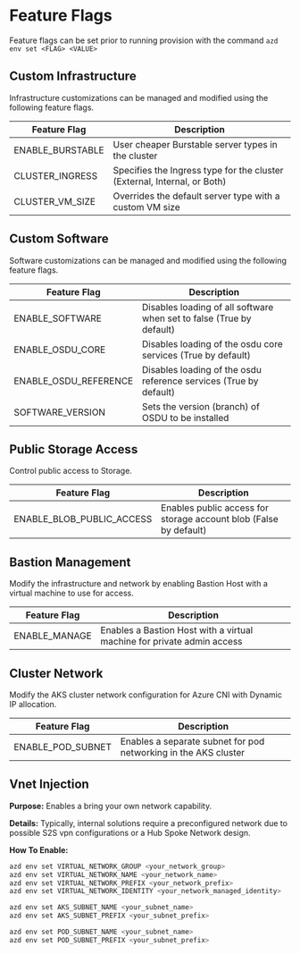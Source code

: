 # Feature Flags

Feature flags can be set prior to running provision with the command `azd env set <FLAG> <VALUE>`

## Custom Infrastructure

Infrastructure customizations can be managed and modified using the following feature flags.

| Feature Flag              | Description                                                                 |
|---------------------------|-----------------------------------------------------------------------------|
| ENABLE_BURSTABLE          | User cheaper Burstable server types in the cluster                          |
| CLUSTER_INGRESS           | Specifies the Ingress type for the cluster (External, Internal, or Both)    |
| CLUSTER_VM_SIZE           | Overrides the default server type with a custom VM size                     |


## Custom Software

Software customizations can be managed and modified using the following feature flags.

| Feature Flag              | Description                                                                 |
|---------------------------|-----------------------------------------------------------------------------|
| ENABLE_SOFTWARE           | Disables loading of all software when set to false (True by default)        |
| ENABLE_OSDU_CORE          | Disables loading of the osdu core services (True by default)                |
| ENABLE_OSDU_REFERENCE     | Disables loading of the osdu reference services (True by default)           |
| SOFTWARE_VERSION          | Sets the version (branch) of OSDU to be installed                           |


## Public Storage Access

Control public access to Storage.

| Feature Flag              | Description                                                                 |
|---------------------------|-----------------------------------------------------------------------------|
| ENABLE_BLOB_PUBLIC_ACCESS | Enables public access for storage account blob (False by default)           |


## Bastion Management

Modify the infrastructure and network by enabling Bastion Host with a virtual machine to use for access.

| Feature Flag              | Description                                                                 |
|---------------------------|-----------------------------------------------------------------------------|
| ENABLE_MANAGE             | Enables a Bastion Host with a virtual machine for private admin access      |


## Cluster Network

Modify the AKS cluster network configuration for Azure CNI with Dynamic IP allocation.

| Feature Flag              | Description                                                                 |
|---------------------------|-----------------------------------------------------------------------------|
| ENABLE_POD_SUBNET         | Enables a separate subnet for pod networking in the AKS cluster             |


## Vnet Injection

__Purpose:__ Enables a bring your own network capability.

__Details:__ Typically, internal solutions require a preconfigured network due to possible S2S vpn configurations or a Hub Spoke Network design.

__How To Enable:__

```bash
azd env set VIRTUAL_NETWORK_GROUP <your_network_group>
azd env set VIRTUAL_NETWORK_NAME <your_network_name>
azd env set VIRTUAL_NETWORK_PREFIX <your_network_prefix>
azd env set VIRTUAL_NETWORK_IDENTITY <your_network_managed_identity>

azd env set AKS_SUBNET_NAME <your_subnet_name>
azd env set AKS_SUBNET_PREFIX <your_subnet_prefix>

azd env set POD_SUBNET_NAME <your_subnet_name>
azd env set POD_SUBNET_PREFIX <your_subnet_prefix>
```


